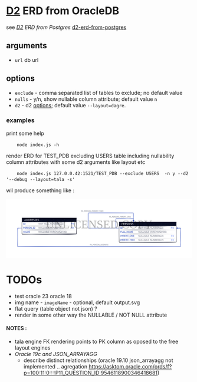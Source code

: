 


# [D2](https://github.com/terrastruct/d2) ERD from OracleDB
  see _[D2](https://github.com/terrastruct/d2#related) ERD from Postgres_ [d2-erd-from-postgres](https://github.com/zekenie/d2-erd-from-postgres/)

## arguments
 - `url` db url
## options 
 - `exclude` - comma separated list of tables to exclude; no default value
 - `nulls` - y/n, show nullable column attribute; default value `n`
 - `d2` - d2 [options](https://d2lang.com/tour/man); default value `--layout=dagre`. 


### examples

   print some help

        node index.js -h

   render ERD for TEST_PDB excluding USERS table including nullability column attributes with some d2 arguments like layout etc
   
        node index.js 127.0.0.42:1521/TEST_PDB --exclude USERS  -n y --d2 '--debug --layout=tala -s'
   
   wil produce something like :

  ![img](./playground/output.svg)

# TODOs     
   - test oracle 23 oracle 18
   - img name - `imageName` - optional, default output.svg 
   - flat query (table object not json) ?
   - render in some other way the NULLABLE / NOT NULL attribute


#### NOTES :
   - tala engine FK rendering points to PK column as oposed to the free layout engines
   - *Oracle 19c and JSON_ARRAYAGG*
       - describe  distinct   relationships (oracle 19.10 json_arrayagg not implemented .. agregation https://asktom.oracle.com/ords/f?p=100:11:0::::P11_QUESTION_ID:9546118900346418681)
